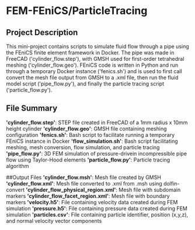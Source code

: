 # FEM-FEniCS/ParticleTracing

## Project Description
This mini-project contains scripts to simulate fluid flow through a pipe using the FEniCS finite element framework in Docker. The pipe was made in FreeCAD ('cylinder_flow.step'), with GMSH used for first-order tetrahedral meshing ('cylinder_flow.geo'). FEniCS code is written in Python and run through a temporary Docker instance ('fenics.sh') and is used to first call convert the mesh file output from GMSH to a .xml file, then run the fluid model script ('pipe_flow.py'), and finally the particle tracing script ('particle_flow.py').

## File Summary
**'cylinder_flow.step'**: STEP file created in FreeCAD of a 1mm radius x 10mm height cylinder
**'cylinder_flow.geo'**: GMSH file containing meshing configuration
**'fenics.sh'**: Bash script to facilitate running a temporary FEniCS instance in Docker
**'flow_simulation.sh'**: Bash script facilitating meshing, mesh conversion, flow simulation, and particle tracing
**'pipe_flow.py'**: 3D FEM simulation of pressure-drivein incompressible pipe flow using Taylor-Hood elements
**'particle_flow.py'**: Particle tracing algorithm

##Output Files
**'cylinder_flow.msh'**: Mesh file created by GMSH
**'cylinder_flow.xml'**: Mesh file converted to .xml from .msh using dolfin-convert
**'cylinder_flow_physical_region.xml'**: Mesh file with subdomain markers
**'cylinder_flow_facet_region.xml'**: Mesh file with boundary markers
**'velocity.h5'**: File containing velocity data created during FEM simulation
**'pressure.h5'**: File containing pressure data created during FEM simulation
**'particles.csv'**: File containing particle identifier, position (x,y,z), and normal velocity vector components
